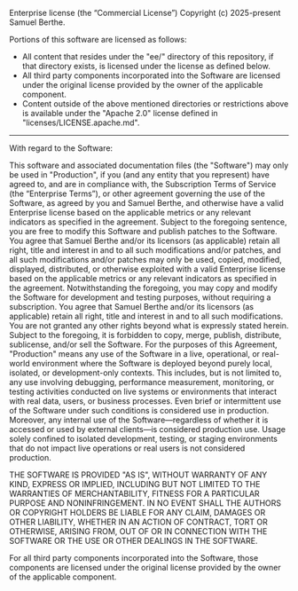 Enterprise license (the “Commercial License”)
Copyright (c) 2025-present Samuel Berthe.

Portions of this software are licensed as follows:

- All content that resides under the "ee/" directory of this repository, if that directory exists, is licensed under the license as defined below.
- All third party components incorporated into the Software are licensed under the original license provided by the owner of the applicable component.
- Content outside of the above mentioned directories or restrictions above is available under the "Apache 2.0" license defined in "licenses/LICENSE.apache.md".


-----------------------------------------------------------------------------


With regard to the Software:

This software and associated documentation files (the "Software") may only be
used in "Production", if you (and any entity that you represent) have agreed to,
and are in compliance with, the Subscription Terms of Service (the “Enterprise
Terms”), or other agreement governing the use of the Software, as agreed by you
and Samuel Berthe, and otherwise have a valid Enterprise license based on the
applicable metrics or any relevant indicators as specified in the agreement.
Subject to the foregoing sentence, you are free to modify this Software and
publish patches to the Software. You agree that Samuel Berthe and/or its
licensors (as applicable) retain all right, title and interest in and
to all such modifications and/or patches, and all such modifications and/or
patches may only be used, copied, modified, displayed, distributed, or otherwise
exploited with a valid Enterprise license based on the applicable metrics or
any relevant indicators as specified in the agreement. Notwithstanding the
foregoing, you may copy and modify the Software for development and testing
purposes, without requiring a subscription. You agree that Samuel Berthe
and/or its licensors (as applicable) retain all right, title and interest in
and to all such modifications. You are not granted any other rights beyond what
is expressly stated herein. Subject to the foregoing, it is forbidden to copy,
merge, publish, distribute, sublicense, and/or sell the Software. For the purposes
of this Agreement, "Production" means any use of the Software in a live,
operational, or real-world environment where the Software is deployed beyond
purely local, isolated, or development-only contexts. This includes, but is
not limited to, any use involving debugging, performance measurement, monitoring,
or testing activities conducted on live systems or environments that interact
with real data, users, or business processes. Even brief or intermittent use
of the Software under such conditions is considered use in production. Moreover,
any internal use of the Software—regardless of whether it is accessed or
used by external clients—is considered production use. Usage solely confined
to isolated development, testing, or staging environments that do not impact
live operations or real users is not considered production.

THE SOFTWARE IS PROVIDED "AS IS", WITHOUT WARRANTY OF ANY KIND, EXPRESS OR
IMPLIED, INCLUDING BUT NOT LIMITED TO THE WARRANTIES OF MERCHANTABILITY,
FITNESS FOR A PARTICULAR PURPOSE AND NONINFRINGEMENT. IN NO EVENT SHALL THE
AUTHORS OR COPYRIGHT HOLDERS BE LIABLE FOR ANY CLAIM, DAMAGES OR OTHER
LIABILITY, WHETHER IN AN ACTION OF CONTRACT, TORT OR OTHERWISE, ARISING FROM,
OUT OF OR IN CONNECTION WITH THE SOFTWARE OR THE USE OR OTHER DEALINGS IN THE
SOFTWARE.

For all third party components incorporated into the Software, those components
are licensed under the original license provided by the owner of the applicable
component.